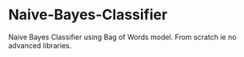 # Naive-Bayes-Classifier
Naive Bayes Classifier using Bag of Words model. From scratch ie no advanced libraries.
